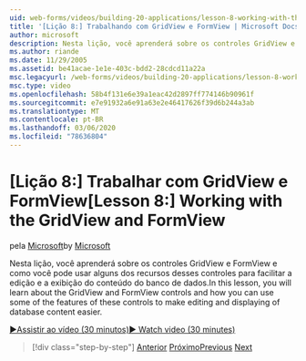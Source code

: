 ```yaml
---
uid: web-forms/videos/building-20-applications/lesson-8-working-with-the-gridview-and-formview
title: '[Lição 8:] Trabalhando com GridView e FormView | Microsoft Docs'
author: microsoft
description: Nesta lição, você aprenderá sobre os controles GridView e FormView e como você pode usar alguns dos recursos desses controles para fazer edição e bição...
ms.author: riande
ms.date: 11/29/2005
ms.assetid: be41acae-1e1e-403c-bdd2-28cdcd11a22a
msc.legacyurl: /web-forms/videos/building-20-applications/lesson-8-working-with-the-gridview-and-formview
msc.type: video
ms.openlocfilehash: 58b4f131e6e39a1eac42d2897ff774146b90961f
ms.sourcegitcommit: e7e91932a6e91a63e2e46417626f39d6b244a3ab
ms.translationtype: MT
ms.contentlocale: pt-BR
ms.lasthandoff: 03/06/2020
ms.locfileid: "78636804"
---
```

# <a name="lesson-8-working-with-the-gridview-and-formview"></a><span data-ttu-id="15d8c-103">[Lição 8:] Trabalhar com GridView e FormView</span><span class="sxs-lookup"><span data-stu-id="15d8c-103">[Lesson 8:] Working with the GridView and FormView</span></span>

<span data-ttu-id="15d8c-104">pela [Microsoft](https://github.com/microsoft)</span><span class="sxs-lookup"><span data-stu-id="15d8c-104">by [Microsoft](https://github.com/microsoft)</span></span>

<span data-ttu-id="15d8c-105">Nesta lição, você aprenderá sobre os controles GridView e FormView e como você pode usar alguns dos recursos desses controles para facilitar a edição e a exibição do conteúdo do banco de dados.</span><span class="sxs-lookup"><span data-stu-id="15d8c-105">In this lesson, you will learn about the GridView and FormView controls and how you can use some of the features of these controls to make editing and displaying of database content easier.</span></span>

[<span data-ttu-id="15d8c-106">&#9654;Assistir ao vídeo (30 minutos)</span><span class="sxs-lookup"><span data-stu-id="15d8c-106">&#9654; Watch video (30 minutes)</span></span>](https://channel9.msdn.com/Blogs/ASP-NET-Site-Videos/lesson-8-working-with-the-gridview-and-formview)

> [!div class="step-by-step"]
> <span data-ttu-id="15d8c-107">[Anterior](lesson-7-databinding-to-user-interface-controls.md)
> [Próximo](watch-aspnet-development-in-action.md)</span><span class="sxs-lookup"><span data-stu-id="15d8c-107">[Previous](lesson-7-databinding-to-user-interface-controls.md)
[Next](watch-aspnet-development-in-action.md)</span></span>
